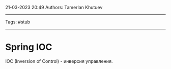 21-03-2023
20:49
Authors: Tamerlan Khutuev
***
Tags: #stub 
***
# Spring IOC

IOC (Inversion of Control) - инверсия управления. 
 